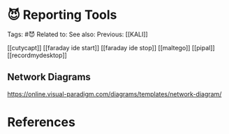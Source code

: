 # 😈 Reporting Tools

Tags: #😈
Related to: 
See also: 
Previous: [[KALI]]

[[cutycapt]]
[[faraday ide start]]
[[faraday ide stop]]
[[maltego]]
[[pipal]]
[[recordmydesktop]]

## Network Diagrams

https://online.visual-paradigm.com/diagrams/templates/network-diagram/

# References
